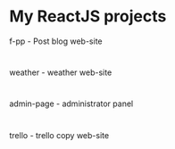 # My ReactJS projects
f-pp - Post blog web-site
#
weather - weather web-site
#
admin-page - administrator panel
#
trello - trello copy web-site

